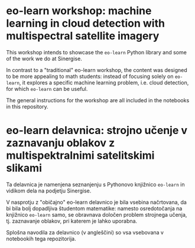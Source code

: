 # eo-learn workshop: machine learning in cloud detection with multispectral satellite imagery

This workshop intends to showcase the `eo-learn` Python library and some of the work we do at Sinergise.

In contrast to a "traditional" eo-learn workshop, the content was designed to be more appealing to math students: instead of focusing solely on `eo-learn`, it explores a specific machine learning problem, i.e. cloud detection, for which `eo-learn` can be useful.

The general instructions for the workshop are all included in the notebooks in this repository.


# eo-learn delavnica: strojno učenje v zaznavanju oblakov z multispektralnimi satelitskimi slikami

Ta delavnica je namenjena seznanjenju s Pythonovo knjižnico `eo-learn` in vidikom dela na podjetju Sinergise.

V nasprotju z "običajno" eo-learn delavnico je bila vsebina načrtovana, da bi bila bolj dopadljiva študentom matematike: namesto osredotočanja na knjižnico `eo-learn` samo, se obravnava določen problem strojnega učenja, tj. zaznavanje oblakov, pri katerem je lahko uporabna.

Splošna navodila za delavnico (v angleščini) so vsa vsebovana v notebookih tega repozitorija.
